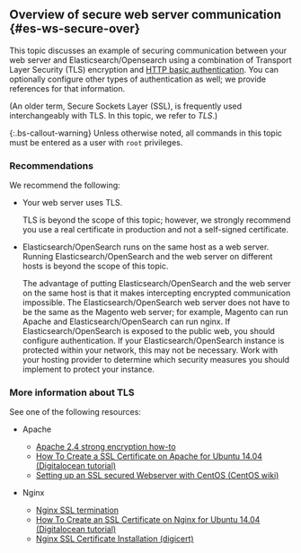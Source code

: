 ## Overview of secure web server communication {#es-ws-secure-over}

This topic discusses an example of securing communication between your web server and Elasticsearch/Opensearch using a combination of Transport Layer Security (TLS) encryption and [HTTP basic authentication](http://tools.ietf.org/html/rfc2617). You can optionally configure other types of authentication as well; we provide references for that information.

(An older term, Secure Sockets Layer (SSL), is frequently used interchangeably with TLS. In this topic, we refer to *TLS*.)

{:.bs-callout-warning}
Unless otherwise noted, all commands in this topic must be entered as a user with `root` privileges.

### Recommendations

We recommend the following:

*  Your web server uses TLS.

   TLS is beyond the scope of this topic; however, we strongly recommend you use a real certificate in production and not a self-signed certificate.

*  Elasticsearch/OpenSearch runs on the same host as a web server. Running Elasticsearch/OpenSearch and the web server on different hosts is beyond the scope of this topic.

   The advantage of putting Elasticsearch/OpenSearch and the web server on the same host is that it makes intercepting encrypted communication impossible. The Elasticsearch/OpenSearch web server does not have to be the same as the Magento web server; for example, Magento can run Apache and Elasticsearch/OpenSearch can run nginx.
   If Elasticsearch/OpenSearch is exposed to the public web, you should configure authentication. If your Elasticsearch/OpenSearch instance is protected within your network, this may not be necessary. Work with your hosting provider to determine which security measures you should implement to protect your instance.

### More information about TLS

See one of the following resources:

*  Apache

   *  [Apache 2.4 strong encryption how-to](https://httpd.apache.org/docs/2.4/ssl/ssl_howto.html)
   *  [How To Create a SSL Certificate on Apache for Ubuntu 14.04 (Digitalocean tutorial)](https://www.digitalocean.com/community/tutorials/how-to-create-a-ssl-certificate-on-apache-for-ubuntu-14-04)
   *  [Setting up an SSL secured Webserver with CentOS (CentOS wiki)](https://wiki.centos.org/HowTos/Https)

*  Nginx

   *  [Nginx SSL termination](https://www.nginx.com/resources/admin-guide/nginx-ssl-termination/)
   *  [How To Create an SSL Certificate on Nginx for Ubuntu 14.04 (Digitalocean tutorial)](https://www.digitalocean.com/community/tutorials/how-to-create-an-ssl-certificate-on-nginx-for-ubuntu-14-04)
   *  [Nginx SSL Certificate Installation (digicert)](https://www.digicert.com/ssl-certificate-installation-nginx.htm)

